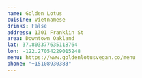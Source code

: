 ```yaml
---
name: Golden Lotus
cuisine: Vietnamese
drinks: False
address: 1301 Franklin St
area: Downtown Oakland
lat: 37.803377635118764
lon: -122.27054229015248
menu: https://www.goldenlotusvegan.co/menu
phone: "+15108930383"
---
```


